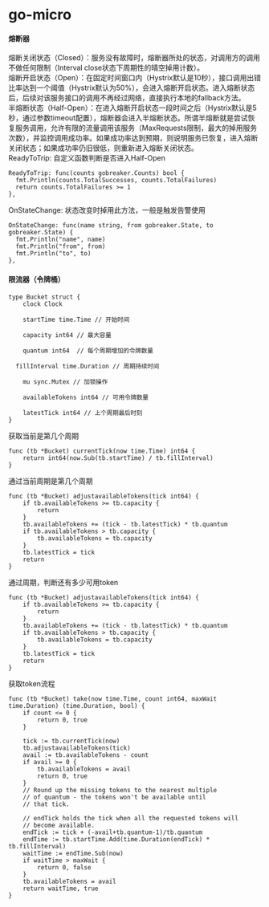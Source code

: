 # go-micro

#### 熔断器
熔断关闭状态（Closed）：服务没有故障时，熔断器所处的状态，对调用方的调用不做任何限制（Interval close状态下周期性的晴空掉用计数）。    
熔断开启状态（Open）：在固定时间窗口内（Hystrix默认是10秒），接口调用出错比率达到一个阈值（Hystrix默认为50%），会进入熔断开启状态。进入熔断状态后，后续对该服务接口的调用不再经过网络，直接执行本地的fallback方法。   
半熔断状态（Half-Open）：在进入熔断开启状态一段时间之后（Hystrix默认是5秒，通过参数timeout配置），熔断器会进入半熔断状态。所谓半熔断就是尝试恢复服务调用，允许有限的流量调用该服务（MaxRequests限制，最大的掉用服务次数），并监控调用成功率。如果成功率达到预期，则说明服务已恢复，进入熔断关闭状态；如果成功率仍旧很低，则重新进入熔断关闭状态。    
ReadyToTrip: 自定义函数判断是否进入Half-Open
```
ReadyToTrip: func(counts gobreaker.Counts) bool {
  fmt.Println(counts.TotalSuccesses, counts.TotalFailures)
  return counts.TotalFailures >= 1
},
```
OnStateChange: 状态改变时掉用此方法，一般是触发告警使用
```
OnStateChange: func(name string, from gobreaker.State, to gobreaker.State) {
  fmt.Println("name", name)
  fmt.Println("from", from)
  fmt.Println("to", to)
},
```

#### 限流器（令牌桶）
```
type Bucket struct {
	clock Clock

	startTime time.Time // 开始时间

	capacity int64 // 最大容量

	quantum int64  // 每个周期增加的令牌数量
  
  fillInterval time.Duration // 周期持续时间
  
	mu sync.Mutex // 加锁操作

	availableTokens int64 // 可用令牌数量

	latestTick int64 // 上个周期最后时刻
}
```

获取当前是第几个周期
```
func (tb *Bucket) currentTick(now time.Time) int64 {
	return int64(now.Sub(tb.startTime) / tb.fillInterval)
}
```

通过当前周期是第几个周期
```
func (tb *Bucket) adjustavailableTokens(tick int64) {
	if tb.availableTokens >= tb.capacity {
		return
	}
	tb.availableTokens += (tick - tb.latestTick) * tb.quantum
	if tb.availableTokens > tb.capacity {
		tb.availableTokens = tb.capacity
	}
	tb.latestTick = tick
	return
}
```

通过周期，判断还有多少可用token
```
func (tb *Bucket) adjustavailableTokens(tick int64) {
	if tb.availableTokens >= tb.capacity {
		return
	}
	tb.availableTokens += (tick - tb.latestTick) * tb.quantum
	if tb.availableTokens > tb.capacity {
		tb.availableTokens = tb.capacity
	}
	tb.latestTick = tick
	return
}
```

获取token流程
```
func (tb *Bucket) take(now time.Time, count int64, maxWait time.Duration) (time.Duration, bool) {
	if count <= 0 {
		return 0, true
	}

	tick := tb.currentTick(now)
	tb.adjustavailableTokens(tick)
	avail := tb.availableTokens - count
	if avail >= 0 {
		tb.availableTokens = avail
		return 0, true
	}
	// Round up the missing tokens to the nearest multiple
	// of quantum - the tokens won't be available until
	// that tick.

	// endTick holds the tick when all the requested tokens will
	// become available.
	endTick := tick + (-avail+tb.quantum-1)/tb.quantum
	endTime := tb.startTime.Add(time.Duration(endTick) * tb.fillInterval)
	waitTime := endTime.Sub(now)
	if waitTime > maxWait {
		return 0, false
	}
	tb.availableTokens = avail
	return waitTime, true
}
```


